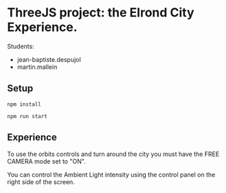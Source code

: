 # ThreeJS project: the Elrond City Experience.

Students:

- jean-baptiste.despujol
- martin.mallein

## Setup ##
```npm install```

```npm run start```

## Experience ##
To use the orbits controls and turn around the city you must have the FREE CAMERA mode set to "ON". 

You can control the Ambient Light intensity using the control panel on the right side of the screen.
